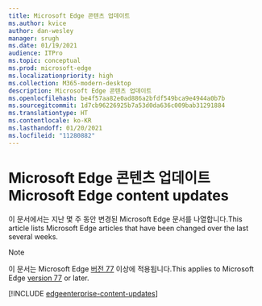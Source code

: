 ```yaml
---
title: Microsoft Edge 콘텐츠 업데이트
ms.author: kvice
author: dan-wesley
manager: srugh
ms.date: 01/19/2021
audience: ITPro
ms.topic: conceptual
ms.prod: microsoft-edge
ms.localizationpriority: high
ms.collection: M365-modern-desktop
description: Microsoft Edge 콘텐츠 업데이트
ms.openlocfilehash: be4f57aa82e0ad886a2bfdf549bca9e4944a0b7b
ms.sourcegitcommit: 1d7cb96226925b7a53d0da636c009bab31291884
ms.translationtype: HT
ms.contentlocale: ko-KR
ms.lasthandoff: 01/20/2021
ms.locfileid: "11280882"
---
```

# <span data-ttu-id="12a01-103">Microsoft Edge 콘텐츠 업데이트</span><span class="sxs-lookup"><span data-stu-id="12a01-103">Microsoft Edge content updates</span></span>

<span data-ttu-id="12a01-104">이 문서에서는 지난 몇 주 동안 변경된 Microsoft Edge 문서를 나열합니다.</span><span class="sxs-lookup"><span data-stu-id="12a01-104">This article lists Microsoft Edge articles that have been changed over the last several weeks.</span></span>

> [!NOTE]
> <span data-ttu-id="12a01-105">이 문서는 Microsoft Edge [버전 77](https://support.microsoft.com/help/4027011/microsoft-edge-find-out-which-version-you-have?ocid=MicrosoftStore-EdgeVersion) 이상에 적용됩니다.</span><span class="sxs-lookup"><span data-stu-id="12a01-105">This applies to Microsoft Edge [version 77](https://support.microsoft.com/help/4027011/microsoft-edge-find-out-which-version-you-have?ocid=MicrosoftStore-EdgeVersion) or later.</span></span>

[!INCLUDE [edgeenterprise-content-updates](./includes/edgeenterprise-content-updates.md)]
